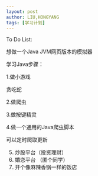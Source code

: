 ```yaml
---
layout: post
author: LIU,HONGYANG
tags: [学习计划]
---
```






To Do List: 

想做一个Java JVM网页版本的模拟器



学习Java步骤：

1.做小游戏

贪吃蛇

2.做爬虫

3.做按键精灵

4.做一个通用的Java爬虫脚本

可以定时爬取更新

5. 炒股平台（投资理财）
6. 婚恋平台  （匿个同学）
7. 开个像麻辣香锅一样的饭店

